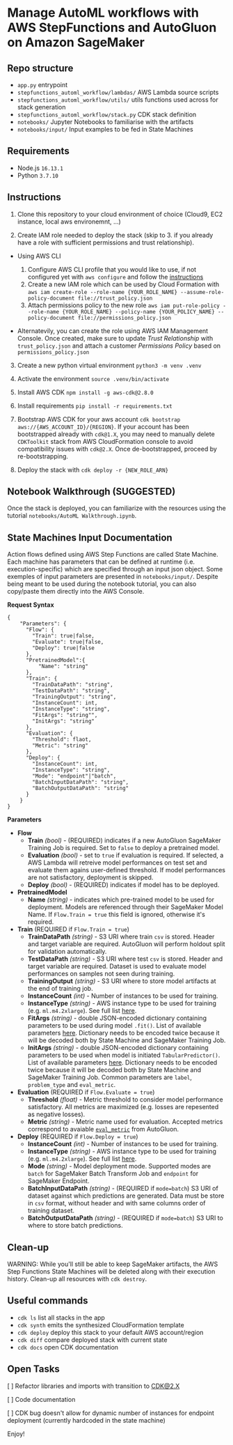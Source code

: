 
# Manage AutoML workflows with AWS StepFunctions and AutoGluon on Amazon SageMaker

## Repo structure
* `app.py` entrypoint
* `stepfunctions_automl_workflow/lambdas/` AWS Lambda source scripts
* `stepfunctions_automl_workflow/utils/` utils functions used across for stack generation
* `stepfunctions_automl_workflow/stack.py` CDK stack definition
* `notebooks/` Jupyter Notebooks to familiarise with the artifacts
* `notebooks/input/` Input examples to be fed in State Machines

## Requirements
- Node.js `16.13.1`
- Python `3.7.10`

## Instructions

1) Clone this repository to your cloud environment of choice (Cloud9, EC2 instance, local aws environemnt, ...)

2) Create IAM role needed to deploy the stack (skip to 3. if you already have a role with sufficient permissions and trust relationship).

  - Using AWS CLI
    1. Configure AWS CLI profile that you would like to use, if not configured yet with `aws configure` and follow the [instructions](https://docs.aws.amazon.com/cli/latest/userguide/cli-configure-quickstart.html)
    2. Create a new IAM role which can be used by Cloud Formation with `aws iam create-role --role-name {YOUR_ROLE_NAME} --assume-role-policy-document file://trust_policy.json`
    3. Attach permissions policy to the new role `aws iam put-role-policy --role-name {YOUR_ROLE_NAME} --policy-name {YOUR_POLICY_NAME} --policy-document file://permissions_policy.json`

  - Alternatevily, you can create the role using AWS IAM Management Console. Once created, make sure to update *Trust Relationship* with `trust_policy.json` and attach a customer *Permissions Policy* based on `permissions_policy.json`

3) Create a new python virtual environment `python3 -m venv .venv`

4) Activate the environment `source .venv/bin/activate`

5) Install AWS CDK `npm install -g aws-cdk@2.8.0`

6) Install requirements `pip install -r requirements.txt`

7) Bootstrap AWS CDK for your aws account `cdk bootstrap aws://{AWS_ACCOUNT_ID}/{REGION}`. If your account has been bootstrapped already with `cdk@1.X`, you may need to manually delete `CDKToolkit` stack from AWS CloudFormation console to avoid compatibility issues with `cdk@2.X`. Once de-bootstrapped, proceed by re-bootstrapping. 

8) Deploy the stack with `cdk deploy -r {NEW_ROLE_ARN}`

## Notebook Walkthrough (SUGGESTED)

Once the stack is deployed, you can familiarize with the resources using the tutorial `notebooks/AutoML Walkthrough.ipynb`.

## State Machines Input Documentation

Action flows defined using AWS Step Functions are called State Machine.
Each machine has parameters that can be defined at runtime (i.e. execution-specific) which are specified through an input json object. Some exemples of input parameters are presented in `notebooks/input/`. Despite being meant to be used during the notebook tutorial, you can also copy/paste them directly into the AWS Console.

__Request Syntax__

```
{
    "Parameters": {
      "Flow": {
        "Train": true|false,
        "Evaluate": true|false,
        "Deploy": true|false
      },
      "PretrainedModel":{
          "Name": "string"
      },
      "Train": {
        "TrainDataPath": "string",
        "TestDataPath": "string",
        "TrainingOutput": "string",
        "InstanceCount": int,
        "InstanceType": "string",
        "FitArgs": "string"",
        "InitArgs": "string"
      },
      "Evaluation": {
        "Threshold": flaot,
        "Metric": "string"
      },
      "Deploy": {
        "InstanceCount": int,
        "InstanceType": "string",
        "Mode": "endpoint"|"batch",
        "BatchInputDataPath": "string",
        "BatchOutputDataPath": "string"
      }
    }
}
```

__Parameters__

- __Flow__
    - __Train__ *(bool)* - (REQUIRED) indicates if a new AutoGluon SageMaker Training Job is required. Set to `false` to deploy a pretrained model.
    - __Evaluation__ *(bool)* - set to `true` if evaluation is required. If selected, a AWS Lambda will retreive model performances on test set and evaluate them agains user-defined threshold. If model performances are not satisfactory, deployment is skipped.
    - __Deploy__ *(bool)* - (REQUIRED) indicates if model has to be deployed.
- __PretrainedModel__
    - __Name__ *(string)* - indicates which pre-trained model to be used for deployment. Models are referenced through their SageMaker Model Name. If `Flow.Train = true` this field is ignored, otherwise it's required.
- __Train__ (REQUIRED if `Flow.Train = true`)
    - __TrainDataPath__ *(string)* - S3 URI where train `csv` is stored. Header and target variable are required. AutoGluon will perform holdout split for validation automatically.
    - __TestDataPath__ *(string)* - S3 URI where test `csv` is stored. Header and target variable are required. Dataset is used to evaluate model performances on samples not seen during training.
    - __TrainingOutput__ *(string)* - S3 URI where to store model artifacts at the end of training job.
    - __InstanceCount__ *(int)* - Number of instances to be used for training.
    - __InstanceType__ *(string)* - AWS instance type to be used for training (e.g. `ml.m4.2xlarge`). See full list [here](https://aws.amazon.com/ec2/instance-types/).
    - __FitArgs__ *(string)* - double JSON-encoded dictionary containing parameters to be used during model `.fit()`. List of available parameters [here](https://auto.gluon.ai/stable/api/autogluon.task.html#autogluon.tabular.TabularPredictor). Dictionary needs to be encoded twice because it will be decoded both by State Machine and SageMaker Training Job. 
    - __InitArgs__ *(string)* - double JSON-encoded dictionary containing parameters to be used when model is initiated `TabularPredictor()`. List of available parameters [here](https://auto.gluon.ai/stable/api/autogluon.task.html#autogluon.tabular.TabularPredictor). Dictionary needs to be encoded twice because it will be decoded both by State Machine and SageMaker Training Job. Common parameters are `label`, `problem_type` and `eval_metric`.
- __Evaluation__ (REQUIRED if `Flow.Evaluate = true`)
    - __Threshold__ *(float)* - Metric threshold to consider model performance satisfactory. All metrics are maximized (e.g. losses are repesented as negative losses).
    - __Metric__ *(string)* - Metric name used for evaluation. Accepted metrics correspond to avaiable [`eval_metric`](https://auto.gluon.ai/stable/api/autogluon.task.html#autogluon.tabular.TabularPredictor) from AutoGluon.
- __Deploy__ (REQUIRED if `Flow.Deploy = true`)
    - __InstanceCount__ *(int)* - Number of instances to be used for training.
    - __InstanceType__ *(string)* - AWS instance type to be used for training (e.g. `ml.m4.2xlarge`). See full list [here](https://aws.amazon.com/ec2/instance-types/).
    - __Mode__ *(string)* - Model deployment mode. Supported modes are `batch` for SageMaker Batch Transform Job and `endpoint` for SageMaker Endpoint.
    - __BatchInputDataPath__ *(string)* - (REQUIRED if `mode=batch`) S3 URI of dataset against which predictions are generated. Data must be store in `csv` format, without header and with same columns order of training dataset.
    - __BatchOutputDataPath__ *(string)* - (REQUIRED if `mode=batch`) S3 URI to where to store batch predictions.   

## Clean-up
WARNING: While you'll still be able to keep SageMaker artifacts, the AWS Step Functions State Machines will be deleted along with their execution history.
Clean-up all resources with `cdk destroy`. 

## Useful commands

 * `cdk ls`          list all stacks in the app
 * `cdk synth`       emits the synthesized CloudFormation template
 * `cdk deploy`      deploy this stack to your default AWS account/region
 * `cdk diff`        compare deployed stack with current state
 * `cdk docs`        open CDK documentation

## Open Tasks

[ ] Refactor libraries and imports with transition to CDK@2.X

[ ] Code documentation

[ ] CDK bug doesn't allow for dynamic number of instances for endpoint deployment (currently hardcoded in the state machine)

Enjoy!
